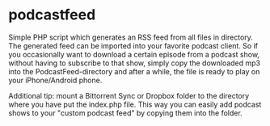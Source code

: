 podcastfeed
===========

Simple PHP script which generates an RSS feed from all files in directory. The generated feed can be imported into your favorite podcast client. So if you occasionally want to download a certain episode from a podcast show, without having to subscribe to that show, simply copy the downloaded mp3 into the PodcastFeed-directory and after a while, the file is ready to play on your iPhone/Android phone.

Additional tip: mount a Bittorrent Sync or Dropbox folder to the directory where you have put the index.php file. This way you can easily add podcast shows to your "custom podcast feed" by copying them into the folder.
